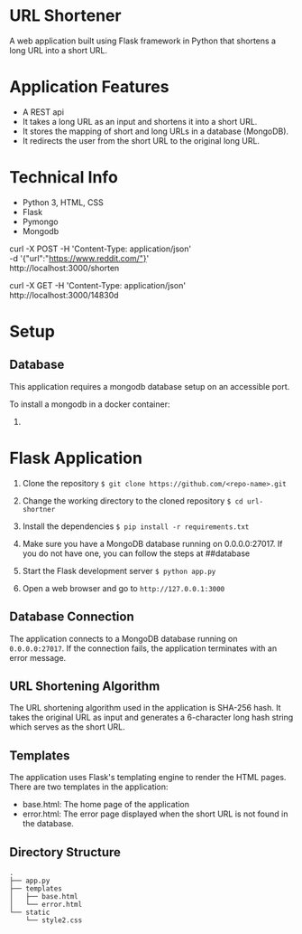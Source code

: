 # URL Shortener
A web application built using Flask framework in Python that shortens a long URL into a short URL.

# Application Features
- A REST api
- It takes a long URL as an input and shortens it into a short URL.
- It stores the mapping of short and long URLs in a database (MongoDB).
- It redirects the user from the short URL to the original long URL.

# Technical Info
- Python 3, HTML, CSS
- Flask
- Pymongo
- Mongodb


curl -X POST -H 'Content-Type: application/json' \
     -d '{"url":"https://www.reddit.com/"}' \
     http://localhost:3000/shorten

curl -X GET -H 'Content-Type: application/json' http://localhost:3000/14830d      
# Setup
## Database
This application requires a mongodb database setup on an accessible port. 

To install a mongodb in a docker container:

1. 

# Flask Application
1. Clone the repository `$ git clone https://github.com/<repo-name>.git`

2. Change the working directory to the cloned repository `$ cd url-shortner`

3. Install the dependencies `$ pip install -r requirements.txt`

5. Make sure you have a MongoDB database running on 0.0.0.0:27017. 
   If you do not have one, you can follow the steps at ##database

4. Start the Flask development server `$ python app.py`

5. Open a web browser and go to `http://127.0.0.1:3000`



## Database Connection
The application connects to a MongoDB database running on `0.0.0.0:27017`. If the connection fails, the application terminates with an error message.

## URL Shortening Algorithm
The URL shortening algorithm used in the application is SHA-256 hash. It takes the original URL as input and generates a 6-character long hash string which serves as the short URL.

## Templates
The application uses Flask's templating engine to render the HTML pages. There are two templates in the application:
- base.html: The home page of the application
- error.html: The error page displayed when the short URL is not found in the database.

## Directory Structure
```
.
├── app.py
├── templates
│   ├── base.html
│   └── error.html
└── static
    └── style2.css
```